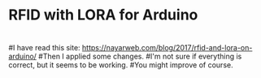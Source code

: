 # RFID with LORA for Arduino

#
#I have read this site: https://nayarweb.com/blog/2017/rfid-and-lora-on-arduino/ 
#Then I applied some changes.
#I'm not sure if everything is correct, but it seems to be working.
#You might improve of course.
